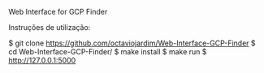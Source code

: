 Web Interface for GCP Finder

Instruções de utilização:

$ git clone https://github.com/octaviojardim/Web-Interface-GCP-Finder
$ cd Web-Interface-GCP-Finder/
$ make install
$ make run
$ http://127.0.0.1:5000
